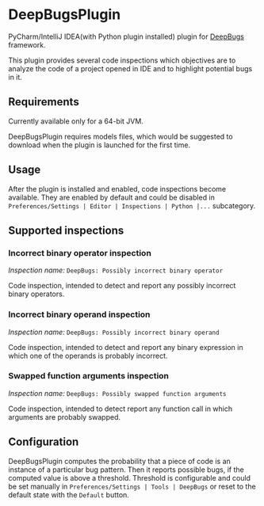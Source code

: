 # DeepBugsPlugin

PyCharm/IntelliJ IDEA(with Python plugin installed) plugin for [DeepBugs](https://github.com/ml-in-programming/DeepBugs) framework. 

This plugin provides several code inspections which objectives are to analyze the code of a project opened in IDE and to highlight potential bugs in it.

## Requirements
Currently available only for a 64-bit JVM.

DeepBugsPlugin requires models files, which would be suggested to download when the plugin is launched for the first time.

## Usage
After the plugin is installed and enabled, code inspections become available.
They are enabled by default and could be disabled in `Preferences/Settings | Editor | Inspections | Python |...` subcategory.

## Supported inspections
### Incorrect binary operator inspection
_Inspection_ _name:_ `DeepBugs: Possibly incorrect binary operator`

Code inspection, intended to detect and report any possibly incorrect binary operators.

### Incorrect binary operand inspection
_Inspection_ _name:_ `DeepBugs: Possibly incorrect binary operand`

Code inspection, intended to detect and report any binary expression in which one of the operands is probably incorrect.

### Swapped function arguments inspection
_Inspection_ _name:_ `DeepBugs: Possibly swapped function arguments`

Code inspection, intended to detect report any function call in which arguments are probably swapped.

## Configuration
DeepBugsPlugin computes the probability that a piece of code is an instance of a particular bug pattern. Then it reports possible bugs, if the computed value is above a threshold. Threshold is configurable and could be set manually in `Preferences/Settings | Tools | DeepBugs` or reset to the default state with the `Default` button.
